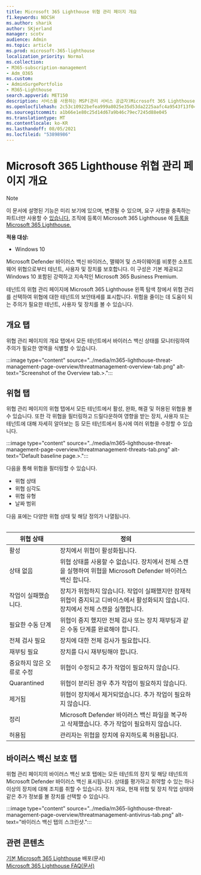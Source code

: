 ```yaml
---
title: Microsoft 365 Lighthouse 위협 관리 페이지 개요
f1.keywords: NOCSH
ms.author: sharik
author: SKjerland
manager: scotv
audience: Admin
ms.topic: article
ms.prod: microsoft-365-lighthouse
localization_priority: Normal
ms.collection:
- M365-subscription-management
- Adm_O365
ms.custom:
- AdminSurgePortfolio
- M365-Lighthouse
search.appverid: MET150
description: 서비스를 사용하는 MSP(관리 서비스 공급자)Microsoft 365 Lighthouse 위협 관리 페이지에 대해 자세히 알아보십시오.
ms.openlocfilehash: 2c53c10922befea999a8025e35d53da2225aafc4a9543f13f04a35ca8e7f2ecd
ms.sourcegitcommit: a1b66e1e80c25d14d67a9b46c79ec7245d88e045
ms.translationtype: MT
ms.contentlocale: ko-KR
ms.lasthandoff: 08/05/2021
ms.locfileid: "53898986"
---
```

# <a name="microsoft-365-lighthouse-threat-management-page-overview"></a>Microsoft 365 Lighthouse 위협 관리 페이지 개요 

> [!NOTE]
> 이 문서에 설명된 기능은 미리 보기에 있으며, 변경될 수 있으며, 요구 사항을 충족하는 파트너만 사용할 수 [있습니다.](m365-lighthouse-requirements.md) 조직에 등록이 Microsoft 365 Lighthouse 에 [등록을 Microsoft 365 Lighthouse.](m365-lighthouse-sign-up.md)

**적용 대상:**

- Windows 10

Microsoft Defender 바이러스 백신 바이러스, 맬웨어 및 스파이웨어를 비롯한 소프트웨어 위협으로부터 테넌트, 사용자 및 장치를 보호합니다. 이 구성은 기본 제공되고 Windows 10 포함된 강력하고 지속적인 Microsoft 365 Business Premium.  
  
테넌트의 위협 관리 페이지에 Microsoft 365 Lighthouse  왼쪽 탐색 창에서 위협 관리를 선택하여 위협에 대한 테넌트의 보안태세를 표시합니다. 위험을 줄이는 데 도움이 되는 주의가 필요한 테넌트, 사용자 및 장치를 볼 수 있습니다.  
  
## <a name="overview-tab"></a>개요 탭  
  
위협 관리 페이지의 개요 탭에서 모든 테넌트에서 바이러스 백신 상태를 모니터링하여 주의가 필요한 영역을 식별할 수 있습니다.

:::image type="content" source="../media/m365-lighthouse-threat-management-page-overview/threatmanagement-overview-tab.png" alt-text="Screenshot of the Overview tab.>.":::

## <a name="threats-tab"></a>위협 탭

위협 관리 페이지의 위협 탭에서 모든 테넌트에서 활성, 완화, 해결 및 허용된 위협을 볼 수 있습니다. 또한 각 위협을 필터링하고 드릴다운하여 영향을 받는 장치, 사용자 또는 테넌트에 대해 자세히 알아보는 등 모든 테넌트에서 동시에 여러 위협을 수정할 수 있습니다.

:::image type="content" source="../media/m365-lighthouse-threat-management-page-overview/threatmanagement-threats-tab.png" alt-text="Default baseline page.>.":::
  
다음을 통해 위협을 필터링할 수 있습니다.

- 위협 상태
- 위협 심각도
- 위협 유형
- 날짜 범위

다음 표에는 다양한 위협 상태 및 해당 정의가 나열됩니다.<br><br>

| 위협 상태 | 정의 |
|--|--|
| 활성 | 장치에서 위협이 활성화됩니다. |
| 상태 없음 | 위협 상태를 사용할 수 없습니다. 장치에서 전체 스캔을 실행하여 위협을 Microsoft Defender 바이러스 백신 합니다. |
| 작업이 실패했습니다. | 장치가 위험하지 않습니다. 작업이 실패했지만 잠재적 위협이 중지되고 디바이스에서 활성화되지 않습니다. 장치에서 전체 스캔을 실행합니다. |
| 필요한 수동 단계 | 위협이 중지 했지만 전체 검사 또는 장치 재부팅과 같은 수동 단계를 완료해야 합니다. |
| 전체 검사 필요 | 장치에 대한 전체 검사가 필요합니다. |
| 재부팅 필요 | 장치를 다시 재부팅해야 합니다. |
| 중요하지 않은 오류로 수정 | 위협이 수정되고 추가 작업이 필요하지 않습니다. |
| Quarantined | 위협이 분리된 경우 추가 작업이 필요하지 않습니다. |
| 제거됨 | 위협이 장치에서 제거되었습니다. 추가 작업이 필요하지 않습니다. |
| 정리 | Microsoft Defender 바이러스 백신 파일을 복구하고 삭제했습니다. 추가 작업이 필요하지 않습니다. |
| 허용됨 | 관리자는 위협을 장치에 유지하도록 허용됩니다. | 

## <a name="antivirus-protection-tab"></a>바이러스 백신 보호 탭

위협 관리 페이지의 바이러스 백신 보호 탭에는 모든 테넌트의 장치 및 해당 테넌트의 Microsoft Defender 바이러스 백신 표시됩니다. 상태를 평가하고 취약할 수 있는 하나 이상의 장치에 대해 조치를 취할 수 있습니다. 장치 개요, 현재 위협 및 장치 작업 상태와 같은 추가 정보를 볼 장치를 선택할 수 있습니다.

:::image type="content" source="../media/m365-lighthouse-threat-management-page-overview/threatmanagement-antivirus-tab.png" alt-text="바이러스 백신 탭의 스크린샷.":::

## <a name="related-content"></a>관련 콘텐츠

[기본 Microsoft 365 Lighthouse](m365-lighthouse-deploy-baselines.md) 배포(문서)\
[Microsoft 365 Lighthouse FAQ(문서)](m365-lighthouse-faq.yml)
